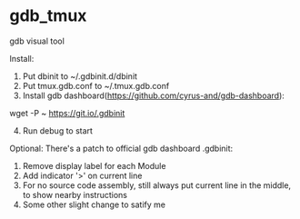 # gdb_tmux
gdb visual tool

Install:
1. Put dbinit to ~/.gdbinit.d/dbinit
2. Put tmux.gdb.conf to ~/.tmux.gdb.conf
3. Install gdb dashboard(https://github.com/cyrus-and/gdb-dashboard):

wget -P ~ https://git.io/.gdbinit

4. Run debug to start

Optional:
There's a patch to official gdb dashboard .gdbinit:
1. Remove display label for each Module
2. Add indicator '>' on current line
3. For no source code assembly, still always put current line in the
   middle, to show nearby instructions
4. Some other slight change to satify me
